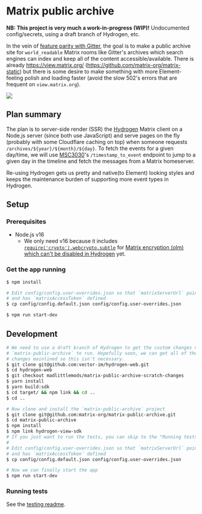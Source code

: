 # Matrix public archive

**NB: This project is very much a work-in-progress (WIP)!** Undocumented
config/secrets, using a draft branch of Hydrogen, etc.

In the vein of [feature parity with
Gitter](https://github.com/vector-im/roadmap/issues/26), the goal is to make a
public archive site for `world_readable` Matrix rooms like Gitter's archives
which search engines can index and keep all of the content accessible/available.
There is already https://view.matrix.org/
(https://github.com/matrix-org/matrix-static) but there is some desire to make
something with more Element-feeling polish and loading faster (avoid the slow
502's errors that are frequent on `view.matrix.org`).

![](todo.png)

## Plan summary

The plan is to server-side render (SSR) the
[Hydrogen](https://github.com/vector-im/hydrogen-web) Matrix client on a Node.js
server (since both use JavaScript) and serve pages on the fly (probably with
some Cloudflare caching on top) when someone requests
`/archives/${year}/${month}/${day}`. To fetch the events for a given day/time,
we will use [MSC3030](https://github.com/matrix-org/matrix-doc/pull/3030)'s
`/timestamp_to_event` endpoint to jump to a given day in the timeline and fetch
the messages from a Matrix homeserver.

Re-using Hydrogen gets us pretty and native(to Element) looking styles and keeps
the maintenance burden of supporting more event types in Hydrogen.

## Setup

### Prerequisites

- Node.js v16
  - We only need v16 because it includes [`require('crypto').webcrypto.subtle`](https://nodejs.org/docs/latest-v16.x/api/webcrypto.html#cryptosubtle) for [Matrix encryption (olm) which can't be disabled in Hydrogen](https://github.com/vector-im/hydrogen-web/issues/579) yet.

### Get the app running

```sh
$ npm install

# Edit config/config.user-overrides.json so that `matrixServerUrl` points to your homeserver
# and has `matrixAccessToken` defined
$ cp config/config.default.json config/config.user-overrides.json

$ npm run start-dev
```

## Development

```sh
# We need to use a draft branch of Hydrogen to get the custom changes needed for
# `matrix-public-archive` to run. Hopefully soon, we can get all of the custom
# changes mainlined so this isn't necessary.
$ git clone git@github.com:vector-im/hydrogen-web.git
$ cd hydrogen-web
$ git checkout madlittlemods/matrix-public-archive-scratch-changes
$ yarn install
$ yarn build:sdk
$ cd target/ && npm link && cd ..
$ cd ..

# Now clone and install the `matrix-public-archive` project
$ git clone git@github.com:matrix-org/matrix-public-archive.git
$ cd matrix-public-archive
$ npm install
$ npm link hydrogen-view-sdk
# If you just want to run the tests, you can skip to the "Running tests" section at this point
#
# Edit config/config.user-overrides.json so that `matrixServerUrl` points to your homeserver
# and has `matrixAccessToken` defined
$ cp config/config.default.json config/config.user-overrides.json

# Now we can finally start the app
$ npm run start-dev
```

### Running tests

See the [testing readme](./test/README.md).

